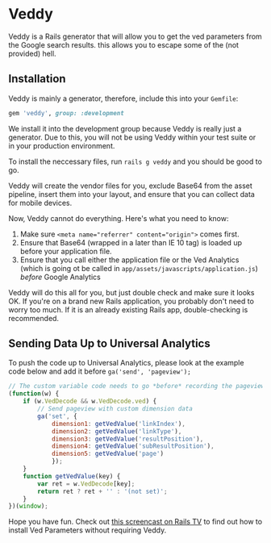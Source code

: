# Veddy

Veddy is a Rails generator that will allow you to get the ved parameters from the Google search results. this allows you to escape some of the (not provided) hell.

## Installation

Veddy is mainly a generator, therefore, include this into your `Gemfile`:

```ruby
gem 'veddy', group: :development
```

We install it into the development group because Veddy is really just a generator. Due to this, you will not be using Veddy within your test suite or in your production environment.

To install the neccessary files, run `rails g veddy` and you should be good to go.

Veddy will create the vendor files for you, exclude Base64 from the asset pipeline, insert them into your layout, and ensure that you can collect data for mobile devices.

Now, Veddy cannot do everything. Here's what you need to know:

1. Make sure `<meta name="referrer" content="origin">` comes first.
2. Ensure that Base64 (wrapped in a later than IE 10 tag) is loaded up before your application file.
3. Ensure that you call either the application file or the Ved Analytics (which is going ot be called in `app/assets/javascripts/application.js`) _before_ Google Analytics

Veddy will do this all for you, but just double check and make sure it looks OK. If you're on a brand new Rails application, you probably don't need to worry too much. If it is an already existing Rails app, double-checking is recommended.

## Sending Data Up to Universal Analytics

To push the code up to Universal Analytics, please look at the example code below and add it before `ga('send', 'pageview');`

```javascript
// The custom variable code needs to go *before* recording the pageview
(function(w) {
    if (w.VedDecode && w.VedDecode.ved) {
        // Send pageview with custom dimension data
        ga('set', {
            dimension1: getVedValue('linkIndex'),
            dimension2: getVedValue('linkType'),
            dimension3: getVedValue('resultPosition'),
            dimension4: getVedValue('subResultPosition'),
            dimension5: getVedValue('page')
            });
    }
    function getVedValue(key) {
        var ret = w.VedDecode[key];
        return ret ? ret + '' : '(not set)';
    }
})(window);
```

Hope you have fun. Check out [this screencast on Rails TV](http://www.rails.tv/videos/6826983/getting-ved-parameters-from-the-google-search-engine) to find out how to install Ved Parameters without requiring Veddy.
